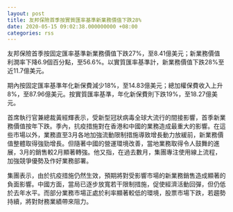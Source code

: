 ```yaml
---
layout: post
title: 友邦保險首季按實質匯率基準新業務價值下跌28%
date: 2020-05-15 09:02:38.000000000 +08:00
categories: rss
---
```


友邦保險首季按固定匯率基準新業務價值下跌27%，至8.41億美元；新業務價值利潤率下降6.9個百分點，至56.6%。以實質匯率基準計，新業務價值下跌28%至近11.7億美元。

期內按固定匯率基準年化新保費減少18%，至14.83億美元；總加權保費收入上升8%，至87.96億美元。按實質匯率基準，年化新保費則下跌19%，至18.27億美元。

首席執行官兼總裁黃經輝表示，受新型冠狀病毒全球大流行的間接影響，首季新業務價值按年下跌。季內，抗疫措施對在香港和中國的業務造成最重大的影響。在這些市場以外，業務直至3月各地加強流動限制措施導致增長動力放緩前，新業務價值整體取得強勁增長。但隨著中國的營運環境改善，當地業務取得令人鼓舞的進展，3月的銷售較2月顯著轉強。他又指，在過去數月，集團專注使用線上流程，加強競爭優勢及作好業務部署。

集團表示，由於抗疫措施仍然生效，預期將對受影響市場的新業務銷售造成顯著的負面影響。中國方面，當局已逐步放寬若干限制措施，促使經濟活動回彈，但仍低於去年水平。而部分業務市場正處於利率顯著較低的環境，股票市場下跌，若趨勢持續，將對財務業績帶來阻力。
